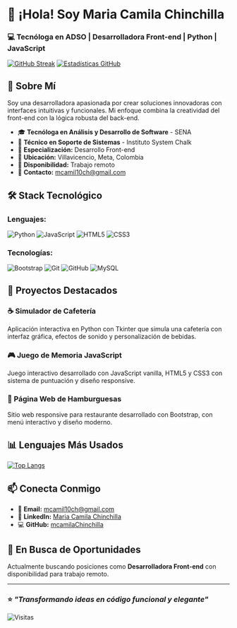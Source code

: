 # 👋 ¡Hola! Soy Maria Camila Chinchilla

### 💻 Tecnóloga en ADSO | Desarrolladora Front-end | Python | JavaScript

[![GitHub Streak](https://github-readme-streak-stats.herokuapp.com?user=mcamilaChinchilla&theme=dracula&hide_border=verdadero&short_numbers=FALSO)](https://git.io/streak-stats)
[![Estadísticas GitHub](https://github-readme-stats.vercel.app/api?username=mcamilaChinchilla&show_icons=true&theme=radical&hide_border=true)](https://github.com/mcamilaChinchilla)

## 🚀 Sobre Mí

Soy una desarrolladora apasionada por crear soluciones innovadoras con interfaces intuitivas y funcionales. Mi enfoque combina la creatividad del front-end con la lógica robusta del back-end.

- 🎓 **Tecnóloga en Análisis y Desarrollo de Software** - SENA
- 💼 **Técnico en Soporte de Sistemas** - Instituto System Chalk
- 🌟 **Especialización:** Desarrollo Front-end 
- 📍 **Ubicación:** Villavicencio, Meta, Colombia
- 🎯 **Disponibilidad:** Trabajo remoto
- 📧 **Contacto:** mcamil10ch@gmail.com

## 🛠️ Stack Tecnológico

### **Lenguajes:**
![Python](https://img.shields.io/badge/Python-3776AB?style=flat&logo=python&logoColor=white)
![JavaScript](https://img.shields.io/badge/JavaScript-F7DF1E?style=flat&logo=javascript&logoColor=black)
![HTML5](https://img.shields.io/badge/HTML5-E34F26?style=flat&logo=html5&logoColor=white)
![CSS3](https://img.shields.io/badge/CSS3-1572B6?style=flat&logo=css3&logoColor=white)

### **Tecnologías:**
![Bootstrap](https://img.shields.io/badge/Bootstrap-7952B3?style=flat&logo=bootstrap&logoColor=white)
![Git](https://img.shields.io/badge/Git-F05032?style=flat&logo=git&logoColor=white)
![GitHub](https://img.shields.io/badge/GitHub-181717?style=flat&logo=github&logoColor=white)
![MySQL](https://img.shields.io/badge/MySQL-4479A1?style=flat&logo=mysql&logoColor=white)

## 💼 Proyectos Destacados

### ☕ Simulador de Cafetería
Aplicación interactiva en Python con Tkinter que simula una cafetería con interfaz gráfica, efectos de sonido y personalización de bebidas.

### 🎮 Juego de Memoria JavaScript
Juego interactivo desarrollado con JavaScript vanilla, HTML5 y CSS3 con sistema de puntuación y diseño responsive.

### 🍔 Página Web de Hamburguesas
Sitio web responsive para restaurante desarrollado con Bootstrap, con menú interactivo y diseño moderno.

## 📊 Lenguajes Más Usados

[![Top Langs](https://github-readme-stats.vercel.app/api/top-langs/?username=mcamilaChinchilla&layout=compact&theme=radical&hide_border=true)](https://github.com/mcamilaChinchilla)

## 📫 Conecta Conmigo

- 📧 **Email:** mcamil10ch@gmail.com
- 💼 **LinkedIn:** [Maria Camila Chinchilla](www.linkedin.com/in/maria-camila-chinchilla-8b6a74338)
- 💻 **GitHub:** [mcamilaChinchilla](https://github.com/mcamilaChinchilla)

## 🎯 En Busca de Oportunidades

Actualmente buscando posiciones como **Desarrolladora Front-end** con disponibilidad para trabajo remoto.

---



### ⭐ *"Transformando ideas en código funcional y elegante"*

![Visitas](https://komarev.com/ghpvc/?username=mcamilaChinchilla&color=blueviolet&style=flat)




